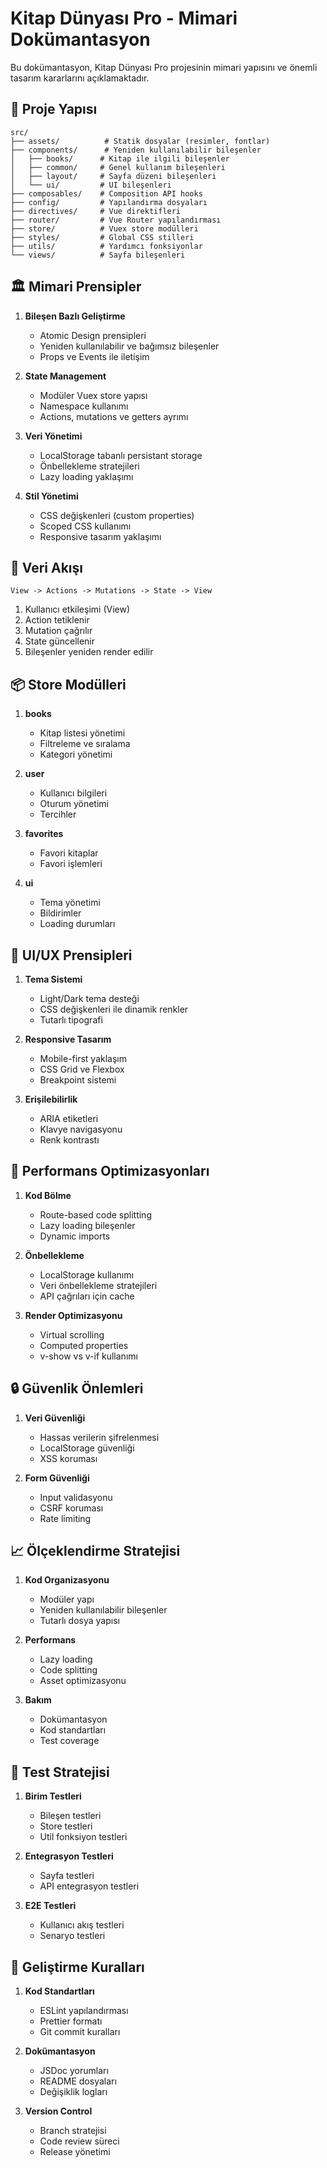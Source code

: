 # Kitap Dünyası Pro - Mimari Dokümantasyon

Bu dokümantasyon, Kitap Dünyası Pro projesinin mimari yapısını ve önemli tasarım kararlarını açıklamaktadır.

## 📁 Proje Yapısı

```
src/
├── assets/          # Statik dosyalar (resimler, fontlar)
├── components/      # Yeniden kullanılabilir bileşenler
│   ├── books/      # Kitap ile ilgili bileşenler
│   ├── common/     # Genel kullanım bileşenleri
│   ├── layout/     # Sayfa düzeni bileşenleri
│   └── ui/         # UI bileşenleri
├── composables/    # Composition API hooks
├── config/         # Yapılandırma dosyaları
├── directives/     # Vue direktifleri
├── router/         # Vue Router yapılandırması
├── store/          # Vuex store modülleri
├── styles/         # Global CSS stilleri
├── utils/          # Yardımcı fonksiyonlar
└── views/          # Sayfa bileşenleri
```

## 🏛️ Mimari Prensipler

1. **Bileşen Bazlı Geliştirme**
   - Atomic Design prensipleri
   - Yeniden kullanılabilir ve bağımsız bileşenler
   - Props ve Events ile iletişim

2. **State Management**
   - Modüler Vuex store yapısı
   - Namespace kullanımı
   - Actions, mutations ve getters ayrımı

3. **Veri Yönetimi**
   - LocalStorage tabanlı persistant storage
   - Önbellekleme stratejileri
   - Lazy loading yaklaşımı

4. **Stil Yönetimi**
   - CSS değişkenleri (custom properties)
   - Scoped CSS kullanımı
   - Responsive tasarım yaklaşımı

## 🔄 Veri Akışı

```
View -> Actions -> Mutations -> State -> View
```

1. Kullanıcı etkileşimi (View)
2. Action tetiklenir
3. Mutation çağrılır
4. State güncellenir
5. Bileşenler yeniden render edilir

## 📦 Store Modülleri

1. **books**
   - Kitap listesi yönetimi
   - Filtreleme ve sıralama
   - Kategori yönetimi

2. **user**
   - Kullanıcı bilgileri
   - Oturum yönetimi
   - Tercihler

3. **favorites**
   - Favori kitaplar
   - Favori işlemleri

4. **ui**
   - Tema yönetimi
   - Bildirimler
   - Loading durumları

## 🎨 UI/UX Prensipleri

1. **Tema Sistemi**
   - Light/Dark tema desteği
   - CSS değişkenleri ile dinamik renkler
   - Tutarlı tipografi

2. **Responsive Tasarım**
   - Mobile-first yaklaşım
   - CSS Grid ve Flexbox
   - Breakpoint sistemi

3. **Erişilebilirlik**
   - ARIA etiketleri
   - Klavye navigasyonu
   - Renk kontrastı

## 🔧 Performans Optimizasyonları

1. **Kod Bölme**
   - Route-based code splitting
   - Lazy loading bileşenler
   - Dynamic imports

2. **Önbellekleme**
   - LocalStorage kullanımı
   - Veri önbellekleme stratejileri
   - API çağrıları için cache

3. **Render Optimizasyonu**
   - Virtual scrolling
   - Computed properties
   - v-show vs v-if kullanımı

## 🔒 Güvenlik Önlemleri

1. **Veri Güvenliği**
   - Hassas verilerin şifrelenmesi
   - LocalStorage güvenliği
   - XSS koruması

2. **Form Güvenliği**
   - Input validasyonu
   - CSRF koruması
   - Rate limiting

## 📈 Ölçeklendirme Stratejisi

1. **Kod Organizasyonu**
   - Modüler yapı
   - Yeniden kullanılabilir bileşenler
   - Tutarlı dosya yapısı

2. **Performans**
   - Lazy loading
   - Code splitting
   - Asset optimizasyonu

3. **Bakım**
   - Dokümantasyon
   - Kod standartları
   - Test coverage

## 🧪 Test Stratejisi

1. **Birim Testleri**
   - Bileşen testleri
   - Store testleri
   - Util fonksiyon testleri

2. **Entegrasyon Testleri**
   - Sayfa testleri
   - API entegrasyon testleri

3. **E2E Testleri**
   - Kullanıcı akış testleri
   - Senaryo testleri

## 📝 Geliştirme Kuralları

1. **Kod Standartları**
   - ESLint yapılandırması
   - Prettier formatı
   - Git commit kuralları

2. **Dokümantasyon**
   - JSDoc yorumları
   - README dosyaları
   - Değişiklik logları

3. **Version Control**
   - Branch stratejisi
   - Code review süreci
   - Release yönetimi 